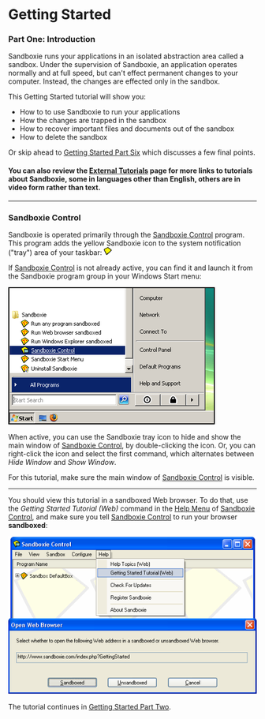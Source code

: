 # Getting Started

### Part One: Introduction

Sandboxie runs your applications in an isolated abstraction area called a sandbox. Under the supervision of Sandboxie, an application operates normally and at full speed, but can't effect permanent changes to your computer. Instead, the changes are effected only in the sandbox.

This Getting Started tutorial will show you:

  * How to to use Sandboxie to run your applications
  * How the changes are trapped in the sandbox
  * How to recover important files and documents out of the sandbox
  * How to delete the sandbox


Or skip ahead to [Getting Started Part Six](GettingStartedPartSix.md) which discusses a few final points.

#### You can also review the [External Tutorials](ExternalTutorials.md) page for more links to tutorials about Sandboxie, some in languages other than English, others are in video form rather than text.

* * *

### Sandboxie Control

Sandboxie is operated primarily through the [Sandboxie Control](SandboxieControl.md) program. This program adds the yellow Sandboxie icon to the system notification ("tray") area of your taskbar:
![](../Media/TrayIconEmpty.png)

If [Sandboxie Control](SandboxieControl.md) is not already active, you can find it and launch it from the Sandboxie program group in your Windows Start menu:

![](../Media/StartMenuStartControlVista.png)


When active, you can use the Sandboxie tray icon to hide and show the main window of [Sandboxie Control](SandboxieControl.md), by double-clicking the icon. Or, you can right-click the icon and select the first command, which alternates between _Hide Window_ and _Show Window_.

For this tutorial, make sure the main window of [Sandboxie Control](SandboxieControl.md) is visible.

* * *

You should view this tutorial in a sandboxed Web browser. To do that, use the _Getting Started Tutorial (Web)_ command in the [Help Menu](HelpMenu.md) of [Sandboxie Control](SandboxieControl.md), and make sure you tell [Sandboxie Control](SandboxieControl.md) to run your browser **sandboxed**:

![](../Media/OpenGettingStarted.png)

The tutorial continues in [Getting Started Part Two](GettingStartedPartTwo.md).
